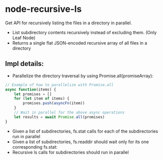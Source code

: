 # node-recursive-ls

Get API for recursively listing the files in a directory in parallel.  
* List subdirectory contents recursively instead of excluding them. (Only Leaf Node)
* Returns a single flat JSON-encoded recursive array of all files in a directory


## Impl details:
* Parallelize the directory traversal by using  Promise.all(promiseArray):

```javascript
// Example of how to parallelize with Promise.all
async function(items) {
    let promises = []
    for (let item of items) {
        promises.push(asyncFn(item))
    }
    // Wait in parallel for the above async operations
    let results = await Promise.all(promises)
}
```
* Given a list of subdirectories, fs.stat calls for each of the subdirectories run in parallel
* Given a list of subdirectories, fs.readdir should wait only for its one corresponding fs.stat:
* Recursive ls calls for subdirectories should run in parallel
